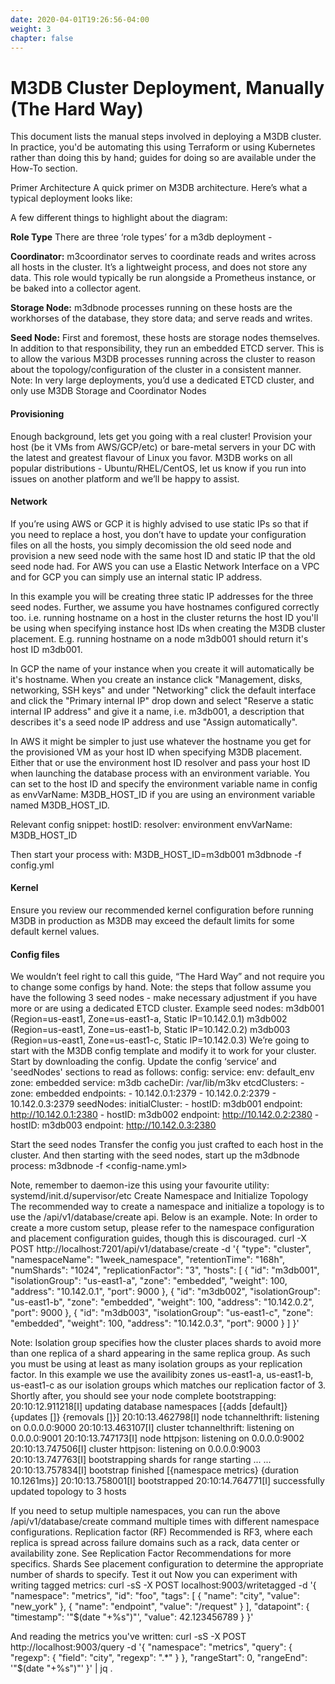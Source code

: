 ```yaml
---
date: 2020-04-01T19:26:56-04:00
weight: 3
chapter: false
---
```


# M3DB Cluster Deployment, Manually (The Hard Way)

This document lists the manual steps involved in deploying a M3DB cluster. In practice, you'd be automating this using Terraform or using Kubernetes rather than doing this by hand; guides for doing so are available under the How-To section.

Primer Architecture
A quick primer on M3DB architecture. Here’s what a typical deployment looks like:

A few different things to highlight about the diagram:

**Role Type**
There are three ‘role types’ for a m3db deployment -

**Coordinator:** m3coordinator serves to coordinate reads and writes across all hosts in the cluster. It’s a lightweight process, and does not store any data. This role would typically be run alongside a Prometheus instance, or be baked into a collector agent.

**Storage Node:** m3dbnode processes running on these hosts are the workhorses of the database, they store data; and serve reads and writes.

**Seed Node:** First and foremost, these hosts are storage nodes themselves. In addition to that responsibility, they run an embedded ETCD server. This is to allow the various M3DB processes running across the cluster to reason about the topology/configuration of the cluster in a consistent manner.
Note: In very large deployments, you’d use a dedicated ETCD cluster, and only use M3DB Storage and Coordinator Nodes

#### Provisioning
Enough background, lets get you going with a real cluster! Provision your host (be it VMs from AWS/GCP/etc) or bare-metal servers in your DC with the latest and greatest flavour of Linux you favor. M3DB works on all popular distributions - Ubuntu/RHEL/CentOS, let us know if you run into issues on another platform and we’ll be happy to assist.

#### Network
If you’re using AWS or GCP it is highly advised to use static IPs so that if you need to replace a host, you don’t have to update your configuration files on all the hosts, you simply decomission the old seed node and provision a new seed node with the same host ID and static IP that the old seed node had. For AWS you can use a Elastic Network Interface on a VPC and for GCP you can simply use an internal static IP address.

In this example you will be creating three static IP addresses for the three seed nodes.
Further, we assume you have hostnames configured correctly too. i.e. running hostname on a host in the cluster returns the host ID you'll be using when specifying instance host IDs when creating the M3DB cluster placement. E.g. running hostname on a node m3db001 should return it's host ID m3db001.

In GCP the name of your instance when you create it will automatically be it's hostname. When you create an instance click "Management, disks, networking, SSH keys" and under "Networking" click the default interface and click the "Primary internal IP" drop down and select "Reserve a static internal IP address" and give it a name, i.e. m3db001, a description that describes it's a seed node IP address and use "Assign automatically".

In AWS it might be simpler to just use whatever the hostname you get for the provisioned VM as your host ID when specifying M3DB placement. Either that or use the environment host ID resolver and pass your host ID when launching the database process with an environment variable. You can set to the host ID and specify the environment variable name in config as envVarName: M3DB_HOST_ID if you are using an environment variable named M3DB_HOST_ID.

Relevant config snippet:
hostID:
  resolver: environment
  envVarName: M3DB_HOST_ID

Then start your process with:
M3DB_HOST_ID=m3db001 m3dbnode -f config.yml

#### Kernel
Ensure you review our recommended kernel configuration before running M3DB in production as M3DB may exceed the default limits for some default kernel values.

#### Config files
We wouldn’t feel right to call this guide, “The Hard Way” and not require you to change some configs by hand.
Note: the steps that follow assume you have the following 3 seed nodes - make necessary adjustment if you have more or are using a dedicated ETCD cluster. Example seed nodes:
m3db001 (Region=us-east1, Zone=us-east1-a, Static IP=10.142.0.1)
m3db002 (Region=us-east1, Zone=us-east1-b, Static IP=10.142.0.2)
m3db003 (Region=us-east1, Zone=us-east1-c, Static IP=10.142.0.3)
We’re going to start with the M3DB config template and modify it to work for your cluster. Start by downloading the config. Update the config ‘service’ and 'seedNodes' sections to read as follows:
config:
  service:
    env: default_env
    zone: embedded
    service: m3db
    cacheDir: /var/lib/m3kv
    etcdClusters:
      - zone: embedded
        endpoints:
          - 10.142.0.1:2379
          - 10.142.0.2:2379
          - 10.142.0.3:2379
  seedNodes:
    initialCluster:
      - hostID: m3db001
        endpoint: http://10.142.0.1:2380
      - hostID: m3db002
        endpoint: http://10.142.0.2:2380
      - hostID: m3db003
        endpoint: http://10.142.0.3:2380

Start the seed nodes
Transfer the config you just crafted to each host in the cluster. And then starting with the seed nodes, start up the m3dbnode process:
m3dbnode -f <config-name.yml>

Note, remember to daemon-ize this using your favourite utility: systemd/init.d/supervisor/etc
Create Namespace and Initialize Topology
The recommended way to create a namespace and initialize a topology is to use the /api/v1/database/create api. Below is an example.
Note: In order to create a more custom setup, please refer to the namespace configuration and placement configuration guides, though this is discouraged.
curl -X POST http://localhost:7201/api/v1/database/create -d '{
  "type": "cluster",
  "namespaceName": "1week_namespace",
  "retentionTime": "168h",
  "numShards": "1024",
  "replicationFactor": "3",
  "hosts": [
        {
            "id": "m3db001",
            "isolationGroup": "us-east1-a",
            "zone": "embedded",
            "weight": 100,
            "address": "10.142.0.1",
            "port": 9000
        },
        {
            "id": "m3db002",
            "isolationGroup": "us-east1-b",
            "zone": "embedded",
            "weight": 100,
            "address": "10.142.0.2",
            "port": 9000
        },
        {
            "id": "m3db003",
            "isolationGroup": "us-east1-c",
            "zone": "embedded",
            "weight": 100,
            "address": "10.142.0.3",
            "port": 9000
        }
    ]
}'

Note: Isolation group specifies how the cluster places shards to avoid more than one replica of a shard appearing in the same replica group. As such you must be using at least as many isolation groups as your replication factor. In this example we use the availibity zones us-east1-a, us-east1-b, us-east1-c as our isolation groups which matches our replication factor of 3.
Shortly after, you should see your node complete bootstrapping:
20:10:12.911218[I] updating database namespaces [{adds [default]} {updates []} {removals []}]
20:10:13.462798[I] node tchannelthrift: listening on 0.0.0.0:9000
20:10:13.463107[I] cluster tchannelthrift: listening on 0.0.0.0:9001
20:10:13.747173[I] node httpjson: listening on 0.0.0.0:9002
20:10:13.747506[I] cluster httpjson: listening on 0.0.0.0:9003
20:10:13.747763[I] bootstrapping shards for range starting ...
...
20:10:13.757834[I] bootstrap finished [{namespace metrics} {duration 10.1261ms}]
20:10:13.758001[I] bootstrapped
20:10:14.764771[I] successfully updated topology to 3 hosts

If you need to setup multiple namespaces, you can run the above /api/v1/database/create command multiple times with different namespace configurations.
Replication factor (RF)
Recommended is RF3, where each replica is spread across failure domains such as a rack, data center or availability zone. See Replication Factor Recommendations for more specifics.
Shards
See placement configuration to determine the appropriate number of shards to specify.
Test it out
Now you can experiment with writing tagged metrics:
curl -sS -X POST localhost:9003/writetagged -d '{
  "namespace": "metrics",
  "id": "foo",
  "tags": [
    {
      "name": "city",
      "value": "new_york"
    },
    {
      "name": "endpoint",
      "value": "/request"
    }
  ],
  "datapoint": {
    "timestamp": '"$(date "+%s")"',
    "value": 42.123456789
  }
}'

And reading the metrics you've written:
curl -sS -X POST http://localhost:9003/query -d '{
  "namespace": "metrics",
  "query": {
    "regexp": {
      "field": "city",
      "regexp": ".*"
    }
  },
  "rangeStart": 0,
  "rangeEnd": '"$(date "+%s")"'
}' | jq .
